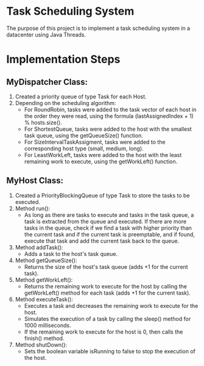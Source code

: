 # Task Scheduling System

The purpose of this project is to implement a task scheduling system in a datacenter using Java Threads.

# Implementation Steps
## MyDispatcher Class:

1. Created a priority queue of type Task for each Host.
2. Depending on the scheduling algorithm:
    - For RoundRobin, tasks were added to the task vector of each host in the order they were read, using the formula (lastAssignedIndex + 1) % hosts.size().
    - For ShortestQueue, tasks were added to the host with the smallest task queue, using the getQueueSize() function.
    - For SizeIntervalTaskAssigment, tasks were added to the corresponding host type (small, medium, long).
    - For LeastWorkLeft, tasks were added to the host with the least remaining work to execute, using the getWorkLeft() function.

## MyHost Class:

1. Created a PriorityBlockingQueue of type Task to store the tasks to be executed.
2. Method run():
    - As long as there are tasks to execute and tasks in the task queue, a task is extracted from the queue and executed. If there are more tasks in the queue, check if we find a task with higher priority than the current task and if the current task is preemptable, and if found, execute that task and add the current task back to the queue.
3. Method addTask():
    - Adds a task to the host's task queue.
4. Method getQueueSize():
    - Returns the size of the host's task queue (adds +1 for the current task).
5. Method getWorkLeft():
    - Returns the remaining work to execute for the host by calling the getWorkLeft() method for each task (adds +1 for the current task).
6. Method executeTask():
    - Executes a task and decreases the remaining work to execute for the host.
    - Simulates the execution of a task by calling the sleep() method for 1000 milliseconds.
    - If the remaining work to execute for the host is 0, then calls the finish() method.
7. Method shutDown():
    - Sets the boolean variable isRunning to false to stop the execution of the host.

